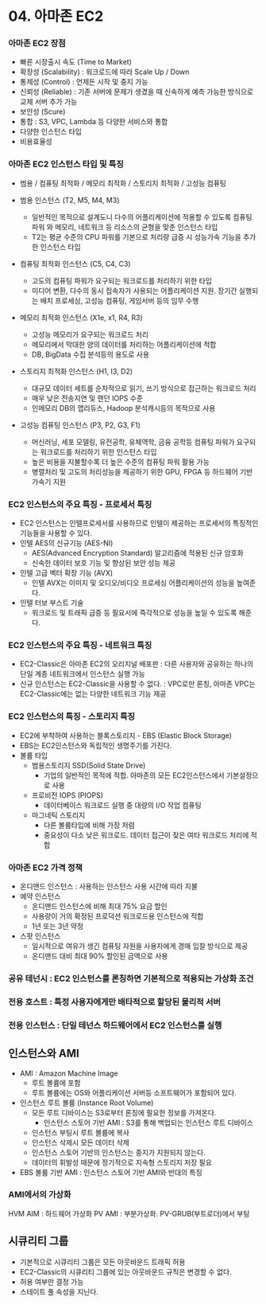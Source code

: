 # 04. 아마존 EC2
### 아마존 EC2 장점
- 빠른 시장출시 속도 (Time to Market)
- 확장성 (Scalability)  : 워크로드에 따라 Scale Up / Down
- 통제성 (Control) : 언제든 시작 및 중지 가능
- 신뢰성 (Reliable) : 기존 서버에 문제가 생겼을 때 신속하게 예측 가능한 방식으로 교체 서버 추가 가능
- 보안성 (Scure)
- 통합 : S3, VPC, Lambda 등 다양한 서비스와 통합
- 다양한 인스턴스 타입
- 비용효율성

### 아마존 EC2 인스턴스 타입 및 특징
- 범용 / 컴퓨팅 최적화 / 메모리 최적화 / 스토리지 최적화 / 고성능 컴퓨팅

- 범용 인스턴스 (T2, M5, M4, M3)
	- 일반적인 목적으로 설계도니 다수의 어플리케이션에 적용할 수 있도록 컴퓨팅 파워 와 메모리, 네트워크 등 리소스의 균형을 맞춘 인스턴스 타입
	- T2는 평균 수준의 CPU 파워를 기본으로 처리량 급증 시 성능가속 기능을 추가한 인스턴스 타입
- 컴퓨팅 최적화 인스턴스 (C5, C4, C3)
	- 고도의 컴퓨팅 파워가 요구되는 워크로드를 처리하기 위한 타입
	- 미디어 변환, 다수의 동시 접속자가 사용되는 어플리케이션 지원. 장기간 실행되는 배치 프로세싱, 고성능 컴퓨팅, 게임서버 등의 임무 수행
- 메모리 최적화 인스턴스 (X1e, x1, R4, R3)
	- 고성능 메모리가 요구되는 워크로드 처리
	- 메모리에서 막대한 양의 데이터를 처리하는 어플리케이션에 적합
	- DB, BigData 수집 분석등의 용도로 사용
- 스토리지 최적화 인스턴스 (H1, I3, D2)
	- 대규모 데이터 세트를 순차적으로 읽기, 쓰기 방식으로 접근하는 워크로드 처리
	- 매우 낮은 전송지연 및 랜던 IOPS 수준
	- 인메모리 DB의 맵리듀스, Hadoop 분석캐시등의 목적으로 사용
- 고성능 컴퓨팅 인스턴스 (P3, P2, G3, F1)
	- 머신러닝, 세포 모델링, 유전공학, 유체역학, 금융 공학등 컴퓨팅 파워가 요구되는 워크로드를 처리하기 위한 인스턴스 타입
	- 높은 비용을 지불할수록 더 높은 수준의 컴퓨팅 파워 활용 가능
	- 병렬처리 및 고도의 처리성능을 제공하기 위한 GPU, FPGA 등 하드웨어 기반 가속기 지원

### EC2 인스턴스의 주요 특징 - 프로세서 특징
- EC2 인스턴스는 인텔프로세서를 사용하므로 인텔이 제공하는 프로세서의 특징적인 기능들을 사용할 수 있다.
- 인텔 AES의 신규기능 (AES-NI)
	- AES(Advanced Encryption Standard) 알고리즘에 적용된 신규 암호화
	- 신속한 데이터 보호 기능 및 향상된 보안 성능 제공
- 인텔 고급 벡터 확장 기능 (AVX)
	- 인텔 AVX는 이미지 및 오디오/비디오 프로세싱 어플리케이션의 성능을 높여준다.
- 인텔 터보 부스트 기술
	- 워크로드 및 트래픽 급증 등 필요시에 즉각적으로 성능을 높일 수 있도록 해준다.

### EC2 인스턴스의 주요 특징 - 네트워크 특징
- EC2-Classic은 아마존 EC2의 오리지널 배포판 : 다른 사용자와 공유하는 하나의 단일 계층 네트워크에서 인스턴스 실행 가능
- 신규 인스턴스는 EC2-Classic을 사용할 수 없다. : VPC로만 론칭, 아마존 VPC는 EC2-Classic에는 없는 다양한 네트워크 기능 제공

### EC2 인스턴스의 특징 - 스토리지 특징
- EC2에 부착하여 사용하는 블록스토리지 - EBS (Elastic Block Storage)
- EBS는 EC2인스턴스와 독립적인 생명주기를 가진다.
- 볼륨 타입
	- 범용스토리지 SSD(Solid State Drive)
		- 기업의 일반적인 목적에 적합. 아마존의 모든 EC2인스턴스에서 기본설정으로 사용
	- 프로비전 IOPS (PIOPS)
		- 데이터베이스 워크로드 실행 중 대량의 I/O 작업 컴퓨팅
	- 마그네틱 스토리지
		- 다른 볼륨타입에 비해 가장 저렴
		- 중요성이 다소 낮은 워크로드. 데이터 접근이 잦은 여타 워크로드 처리에 적합

### 아마존 EC2 가격 정책
- 온디맨드 인스턴스 : 사용하는 인스턴스 사용 시간에 따라 지불
- 예약 인스턴스 
	- 온디맨드 인스턴스에 비해 최대 75% 요금 할인
	- 사용량이 거의 확정된 프로덕션 워크로드용 인스턴스에 적합
	- 1년 또는 3년 약정
- 스팟 인스턴스
	- 일시적으로 여유가 생긴 컴퓨팅 자원을 사용자에게 경매 입찰 방식으로 제공
	- 온디맨드 대비 최대 90% 할인된 금액으로 사용

### 공유 테넌시 : EC2 인스턴스를 론칭하면 기본적으로 적용되는 가상화 조건
### 전용 호스트 : 특정 사용자에게만 배타적으로 할당된 물리적 서버
### 전용 인스턴스 : 단일 테넌스 하드웨어에서 EC2 인스턴스를 실행

## 인스턴스와 AMI
- AMI : Amazon Machine Image
	- 루트 볼륨에 포함
	- 루트 볼륨에는 OS와 어플리케이션 서버등 소프트웨어가 포함되어 있다.
- 인스턴스 루트 볼륨 (Instance Root Volume)
	- 모든 루트 디바이스는 S3로부터 론칭에 필요한 정보를 가져온다.
		- 인스턴스 스토어 기반 AMI : S3를 통해 백업되는 인스턴스 루트 디바이스
	- 인스턴스 부팅시 루트 볼륨에 복사
	- 인스턴스 삭제시 모든 데이터 삭제
	- 인스턴스 스토어 기반의 인스턴스는 중지가 지원되지 않는다.
	- 데이터의 휘발성 때문에 정기적으로 지속형 스토리지 저장 필요
- EBS 볼륨 기반 AMI : 인스턴스 스토어 기반 AMI와 반대의 특징

### AMI에서의 가상화
HVM AIM : 하드웨어 가상화
PV AMI : 부분가상화. PV-GRUB(부트로더)에서 부팅

## 시큐리티 그룹
- 기본적으로 시큐리티 그룹은 모든 아웃바운드 트래픽 허용
- EC2-Classic의 시큐리티 그룹에 있는 아웃바운드 규칙은 변경할 수 없다.
- 허용 여부만 결정 가능
- 스테이트 풀 속성을 지닌다.


